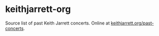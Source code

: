 # keithjarrett-org

Source list of past Keith Jarrett concerts. Online at [keithjarrett.org/past-concerts](http://keithjarrett.org/past-concerts).